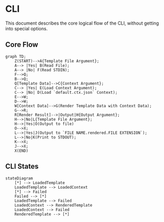 # CLI

This document describes the core logical flow of the CLI, without getting into special options.

## Core Flow

<!--
Flowcharts Guide: https://github.com/mermaid-js/mermaid
Live Editor: https://mermaid.live
-->

```mermaid
graph TD;
    Z(START)-->A{Template File Argument};
    A--> |Yes| B(Read File);
    A--> |No| F(Read STDIN);
    F-->Q;
    B-->Q;
    Q[Template Data]-->C{Context Argument};
    C--> |Yes| E(Load Context Argument);
    C--> |No| D(Load `default.ctx.json` Context);
    E-->W;
    D-->W;
    W[Context Data]-->G(Render Template Data with Context Data);
    G-->R;
    R[Render Result]-->|Output|H{Output Argument};
    H-->|No|L{Template File Argument};
    H-->|Yes|O(Output to file)
    O-->X;
    L-->|Yes|J(Output to `FILE NAME.rendered.FILE EXTENSION`);
    L-->|No|K(Print to STDOUT);
    K-->X;
    J-->X;
    X(END)
```  

## CLI States

```mermaid
stateDiagram
    [*] --> LoadedTemplate
    LoadedTemplate --> LoadedContext
    [*] --> Failed
    Failed --> [*]
    LoadedTemplate --> Failed
    LoadedContext --> RenderedTemplate
    LoadedContext --> Failed
    RenderedTemplate --> [*]
```
